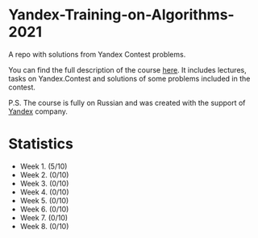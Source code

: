 # Yandex-Training-on-Algorithms-2021
A repo with solutions from Yandex Contest problems.

You can find the full description of the course [here](https://yandex.ru/yaintern/algorithm-training_1). It includes lectures, tasks on Yandex.Contest and solutions of some problems included in the contest.

P.S. The course is fully on Russian and was created with the support of [Yandex](https://yandex.com/company) company.

# Statistics
- Week 1. (5/10)
- Week 2. (0/10)
- Week 3. (0/10)
- Week 4. (0/10)
- Week 5. (0/10)
- Week 6. (0/10)
- Week 7. (0/10)
- Week 8. (0/10)

